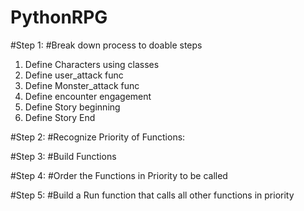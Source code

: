 # PythonRPG
<!-- Learning objective: Use and practice Python fundamentals, with an emphasis on Single Responsibility functions. 

Technologies: Python, Functions, Data Types, Flow Control (Conditionals), Loops, Dictionary/List Data Structures
 
Extra Credit Points: 5

You are Hercules, the greatest of the Greek Heroes! You have been tasked by King Eurystheus to slay the vicious Nemean Lion, defeat the impossible nine-headed Lernaean Hydra, and capture the guard dog of the underworld—Cerberus.

Features:
As a developer, I want to make at least five commits on GitHub with descriptive messages. 

As a user, I want an engaging story to be told using print() statements. 

As a user, I want Hercules (and each enemy), to have health, attack power, and a List of attack names saved in a Dictionary.

As a user, I want the ability to select Hercules’ attack using a menu prompt.

As a user, I want the foe’s attack to be chosen at random.

As a user, I want the results of each attack to be logged in the terminal. 

As a developer, I want to use an Attack() function that will terminate when Hercules or an enemy’s health reaches zero. 

As a developer, I want my RunGame() function to call my other functions in a logical order that will determine game flow.

As a developer, I want all of my functions to have a Single Responsibility. Remember, each function should do just one thing!  -->

#Step 1:
#Break down process to doable steps

 1. Define Characters using classes
 2. Define user_attack func
 3. Define Monster_attack func
 4. Define encounter engagement
 5. Define Story beginning
 6. Define Story End
 
 
#Step 2:
#Recognize Priority of Functions:

#Step 3:
#Build Functions 
<!-- With Single responsibilties -->
<!--Tells story using print-->

#Step 4:
#Order the Functions in Priority to be called

#Step 5:
#Build a Run function that calls all other functions in priority